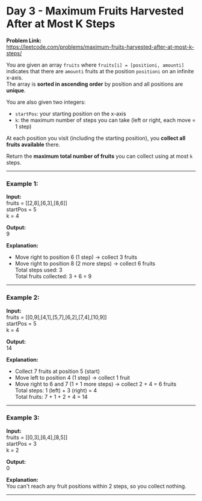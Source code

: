 # Day 3 - Maximum Fruits Harvested After at Most K Steps

**Problem Link:**  
https://leetcode.com/problems/maximum-fruits-harvested-after-at-most-k-steps/

You are given an array `fruits` where `fruits[i] = [positioni, amounti]` indicates that there are `amounti` fruits at the position `positioni` on an infinite x-axis.  
The array is **sorted in ascending order** by position and all positions are **unique**.

You are also given two integers:
- `startPos`: your starting position on the x-axis
- `k`: the maximum number of steps you can take (left or right, each move = 1 step)

At each position you visit (including the starting position), you **collect all fruits available** there.

Return the **maximum total number of fruits** you can collect using at most `k` steps.

---

### Example 1:

**Input:**  
fruits = [[2,8],[6,3],[8,6]]  
startPos = 5  
k = 4  

**Output:**  
9

**Explanation:**  
- Move right to position 6 (1 step) → collect 3 fruits  
- Move right to position 8 (2 more steps) → collect 6 fruits  
Total steps used: 3  
Total fruits collected: 3 + 6 = 9

---

### Example 2:

**Input:**  
fruits = [[0,9],[4,1],[5,7],[6,2],[7,4],[10,9]]  
startPos = 5  
k = 4  

**Output:**  
14

**Explanation:**  
- Collect 7 fruits at position 5 (start)  
- Move left to position 4 (1 step) → collect 1 fruit  
- Move right to 6 and 7 (1 + 1 more steps) → collect 2 + 4 = 6 fruits  
Total steps: 1 (left) + 3 (right) = 4  
Total fruits: 7 + 1 + 2 + 4 = 14

---

### Example 3:

**Input:**  
fruits = [[0,3],[6,4],[8,5]]  
startPos = 3  
k = 2  

**Output:**  
0

**Explanation:**  
You can't reach any fruit positions within 2 steps, so you collect nothing.

---